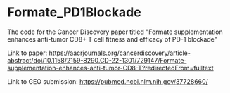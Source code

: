 # Formate_PD1Blockade
The code for the Cancer Discovery paper titled "Formate supplementation enhances anti-tumor CD8+ T cell fitness and efficacy of PD-1 blockade"

Link to paper:
https://aacrjournals.org/cancerdiscovery/article-abstract/doi/10.1158/2159-8290.CD-22-1301/729147/Formate-supplementation-enhances-anti-tumor-CD8-T?redirectedFrom=fulltext

Link to GEO submission:
https://pubmed.ncbi.nlm.nih.gov/37728660/
